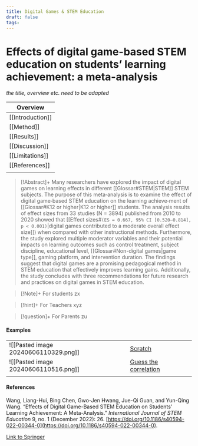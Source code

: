 ```yaml
---
title: Digital Games & STEM Education
draft: false
tags:
---
```


# Effects of digital game-based STEM education on students’ learning achievement: a meta-analysis
 

*the title, overview etc. need to be adapted*

| Overview         |
| ---------------- |
| [[Introduction]] |
| [[Method]]       |
| [[Results]]      |
| [[Discussion]]   |
| [[Limitations]]  |
| [[References]]   |
|                  |


> [!Abstract]+
>Many researchers have explored the impact of digital games on learning effects in different [[Glossar#STEM|STEM]] STEM subjects. The purpose of this meta‑analysis is to examine the effect of digital game‑based STEM education on the learning achieve‑ment of [[Glossar#K12 or higher|K12 or higher]] students. The analysis results of effect sizes from 33 studies (N = 3894) published from 2010 to 2020 showed that [[Effect sizes#`(ES = 0.667, 95% CI [0.520–0.814], p < 0.001)`|digital games contributed to a moderate overall effect size]]) when compared with other instructional methods. Furthermore, the study explored multiple moderator variables and their potential impacts on learning outcomes such as control treatment, subject discipline, educational level, [[Glossar#Non-digital games|game type]], gaming platform, and intervention duration. The findings suggest that digital games are a promising pedagogical method in STEM education that effectively improves learning gains. Additionally, the study concludes with three recommendations for future research and practices on digital games in STEM education.



> [!Note]+ For students
> zx



> [!hint]+ For Teachers
> xyz

> [!question]+ For Parents
> zu


#### Examples

|                                      |                                                              |
| ------------------------------------ | ------------------------------------------------------------ |
| ![[Pasted image 20240606110329.png]] | [Scratch](https://scratch.mit.edu)                           |
| ![[Pasted image 20240606110516.png]] | [Guess the correlation](https://www.guessthecorrelation.com) |
|                                      |                                                              |
 
#### References

Wang, Liang-Hui, Bing Chen, Gwo-Jen Hwang, Jue-Qi Guan, and Yun-Qing Wang. “Effects of Digital Game-Based STEM Education on Students’ Learning Achievement: A Meta-Analysis.” _International Journal of STEM Education_ 9, no. 1 (December 2022): 26. [https://doi.org/10.1186/s40594-022-00344-0](https://doi.org/10.1186/s40594-022-00344-0).

[Link to Springer](https://stemeducationjournal.springeropen.com/articles/10.1186/s40594-022-00344-0)